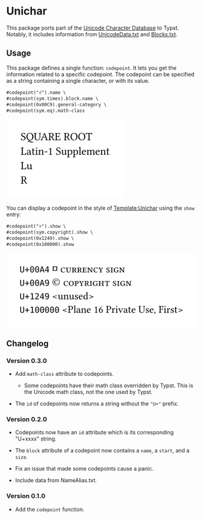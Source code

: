 # Unichar

This package ports part of the [Unicode Character Database](https://www.unicode.org/reports/tr44/) to Typst. Notably, it includes information from [UnicodeData.txt](https://unicode.org/reports/tr44/#UnicodeData.txt) and [Blocks.txt](https://unicode.org/reports/tr44/#Blocks.txt).


## Usage

This package defines a single function: `codepoint`. It lets you get the information related to a specific codepoint. The codepoint can be specified as a string containing a single character, or with its value.

```typ
#codepoint("√").name \
#codepoint(sym.times).block.name \
#codepoint(0x00C9).general-category \
#codepoint(sym.eq).math-class
```

![image](examples/example-1.svg)

You can display a codepoint in the style of [Template:Unichar](https://en.wikipedia.org/wiki/Template:Unichar) using the `show` entry:

```typ
#codepoint("¤").show \
#codepoint(sym.copyright).show \
#codepoint(0x1249).show \
#codepoint(0x100000).show
```

![image](examples/example-2.svg)


## Changelog

### Version 0.3.0

- Add `math-class` attribute to codepoints.
    - Some codepoints have their math class overridden by Typst. This is the Unicode math class, not the one used by Typst.

- The `id` of codepoints now returns a string without the `"U+"` prefix.

### Version 0.2.0

- Codepoints now have an `id` attribute which is its corresponding "U+xxxx" string.

- The `block` attribute of a codepoint now contains a `name`, a `start`, and a `size`.

- Fix an issue that made some codepoints cause a panic.

- Include data from NameAlias.txt.

### Version 0.1.0

- Add the `codepoint` function.